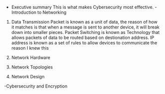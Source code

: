 - Executive summary
This is what makes Cybersecurity most effective.
-Introduction to Networking
1. Data Transmission 
Packet is known as a unit of data, the reason of how it matches is that when a message is sent to another device, it will break down into smaller pieces. Packet Switching is known as Technology that allows packets of data to be routed based on destionation address. IP address is known as a set of rules to allow devices to communicate the reason I knew this
2. Network Hardware

3. Network Topologies

4. Network Design

-Cybersecurity and Encryption
